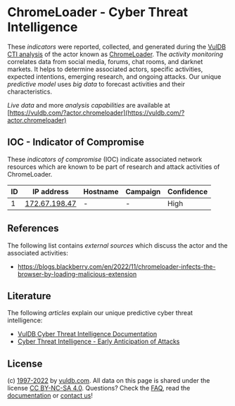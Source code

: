 # ChromeLoader - Cyber Threat Intelligence

These _indicators_ were reported, collected, and generated during the [VulDB CTI analysis](https://vuldb.com/?kb.cti) of the actor known as [ChromeLoader](https://vuldb.com/?actor.chromeloader). The _activity monitoring_ correlates data from social media, forums, chat rooms, and darknet markets. It helps to determine associated actors, specific activities, expected intentions, emerging research, and ongoing attacks. Our unique _predictive model_ uses _big data_ to forecast activities and their characteristics.

_Live data_ and more _analysis capabilities_ are available at [https://vuldb.com/?actor.chromeloader](https://vuldb.com/?actor.chromeloader)

## IOC - Indicator of Compromise

These _indicators of compromise_ (IOC) indicate associated network resources which are known to be part of research and attack activities of ChromeLoader.

ID | IP address | Hostname | Campaign | Confidence
-- | ---------- | -------- | -------- | ----------
1 | [172.67.198.47](https://vuldb.com/?ip.172.67.198.47) | - | - | High

## References

The following list contains _external sources_ which discuss the actor and the associated activities:

* https://blogs.blackberry.com/en/2022/11/chromeloader-infects-the-browser-by-loading-malicious-extension

## Literature

The following _articles_ explain our unique predictive cyber threat intelligence:

* [VulDB Cyber Threat Intelligence Documentation](https://vuldb.com/?kb.cti)
* [Cyber Threat Intelligence - Early Anticipation of Attacks](https://www.scip.ch/en/?labs.20201022)

## License

(c) [1997-2022](https://vuldb.com/?kb.changelog) by [vuldb.com](https://vuldb.com/?kb.about). All data on this page is shared under the license [CC BY-NC-SA 4.0](https://creativecommons.org/licenses/by-nc-sa/4.0/). Questions? Check the [FAQ](https://vuldb.com/?kb.faq), read the [documentation](https://vuldb.com/?kb) or [contact us](https://vuldb.com/?contact)!
